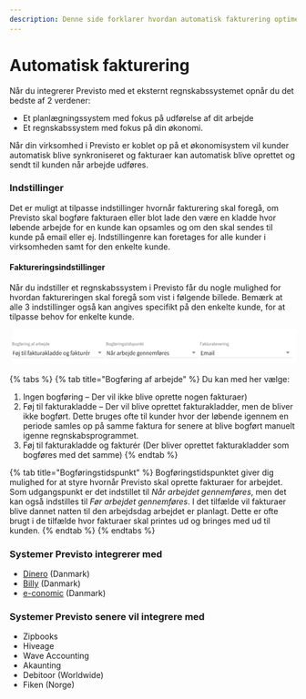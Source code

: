 ```yaml
---
description: Denne side forklarer hvordan automatisk fakturering optimerer din arbejdsgang.
---
```


# Automatisk fakturering

Når du integrerer Previsto med et eksternt regnskabssystemet opnår du det bedste af 2 verdener:

* Et planlægningssystem med fokus på udførelse af dit arbejde
* Et regnskabssystem med fokus på din økonomi.

Når din virksomhed i Previsto er koblet op på et økonomisystem vil kunder automatisk blive synkroniseret og fakturaer kan automatisk blive oprettet og sendt til kunden når arbejde udføres.

### Indstillinger

Det er muligt at tilpasse indstillinger hvornår fakturering skal foregå, om Previsto skal bogføre fakturaen eller blot lade den være en kladde hvor løbende arbejde for en kunde kan opsamles og om den skal sendes til kunde på email eller ej. Indstillingenre kan foretages for alle kunder i virksomheden samt for den enkelte kunde.

#### Faktureringsindstillinger

Når du indstiller et regnskabssystem i Previsto får du nogle mulighed for hvordan faktureringen skal foregå som vist i følgende billede. Bemærk at alle 3 indstillinger også kan angives specifikt på den enkelte kunde, for at tilpasse behov for enkelte kunde. 

![Du kan indstille hvordan fakturering skal foreg&#xE5;](../../.gitbook/assets/skaermbillede-2020-02-24-kl.-15.49.52.png)

{% tabs %}
{% tab title="Bogføring af arbejde" %}
Du kan med her vælge:

1. Ingen bogføring – Der vil ikke blive oprette nogen fakturaer\)
2. Føj til fakturakladde – Der vil blive oprettet fakturakladder, men de bliver ikke bogført. Dette bruges ofte til kunder hvor der løbende igennem en periode samles op på samme faktura for senere at blive bogført manuelt igenne regnskabsprogrammet.
3. Føj til fakturakladde og fakturér \(Der bliver oprettet fakturakladder som bogføres med det samme\)
{% endtab %}

{% tab title="Bogføringstidspunkt" %}
Bogføringstidspunktet giver dig mulighed for at styre hvornår Previsto skal oprette fakturaer for arbejdet. Som udgangspunkt er det indstillet til _Når arbejdet gennemføres_, men det kan også indstilles til _Før arbejdet gennemføres_. I det tilfælde vil fakturaer blive dannet natten til den arbejdsdag arbejdet er planlagt. Dette er ofte brugt i de tilfælde hvor fakturaer skal printes ud og bringes med ud til kunden.
{% endtab %}
{% endtabs %}

### Systemer Previsto integrerer med

* [Dinero](integration-med-dinero.md) \(Danmark\)
* [Billy](integration-med-billy.md) \(Danmark\)
* [e-conomic](integration-med-e-conomic.md) \(Danmark\)

### Systemer Previsto senere vil integrere med

* Zipbooks
* Hiveage
* Wave Accounting
* Akaunting
* Debitoor \(Worldwide\)
* Fiken \(Norge\)



